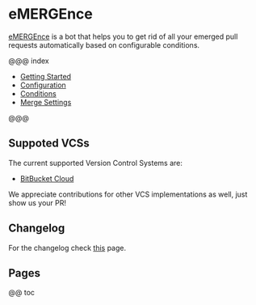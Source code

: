 # eMERGEnce

[eMERGEnce](https://github.com/fgrutsch/emergence) is a bot that helps you to get rid of all your emerged pull requests automatically based on configurable conditions.

@@@ index

* [Getting Started](getting-started.md)
* [Configuration](configuration.md)
* [Conditions](conditions.md)
* [Merge Settings](merge-settings.md)

@@@

## Suppoted VCSs

The current supported Version Control Systems are:

* [BitBucket Cloud](https://bitbucket.org/product)

We appreciate contributions for other VCS implementations as well, just show us your PR!


## Changelog

For the changelog check [this](https://github.com/fgrutsch/emergence/releases) page.


## Pages

@@ toc